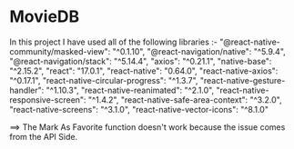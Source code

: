 # MovieDB
In this project I have used all of the following libraries :-
    "@react-native-community/masked-view": "^0.1.10",
    "@react-navigation/native": "^5.9.4",
    "@react-navigation/stack": "^5.14.4",
    "axios": "^0.21.1",
    "native-base": "^2.15.2",
    "react": "17.0.1",
    "react-native": "0.64.0",
    "react-native-axios": "^0.17.1",
    "react-native-circular-progress": "^1.3.7",
    "react-native-gesture-handler": "^1.10.3",
    "react-native-reanimated": "^2.1.0",
    "react-native-responsive-screen": "^1.4.2",
    "react-native-safe-area-context": "^3.2.0",
    "react-native-screens": "^3.1.0",
    "react-native-vector-icons": "^8.1.0"
    
   ==> The Mark As Favorite function doesn't work because the issue comes from the API Side.
    
